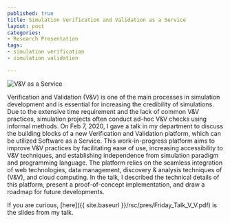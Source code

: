 ```yaml
--- 
published: true
title: Simulation Verification and Validation as a Service
layout: post
categories: 
- Research Presentation
tags:
- simulation verification
- simulation validation

---
```


<img src="{{ site.baseurl }}/images/posts/20200221_v_v_service.png" alt="V&V as a Service" />


Verification and Validation (V&amp;V) is one of the main processes in simulation development and is essential for increasing the credibility of simulations. Due to the extensive time requirement and the lack of common V&amp;V practices, simulation projects often conduct ad-hoc V&amp;V checks using informal methods. On Feb 7, 2020, I gave a talk in my department to discuss the building blocks of a new Verification and Validation platform, which can be utilized Software as a Service. This work-in-progress platform aims to improve V&V practices by facilitating ease of use, increasing accessibility to V&V techniques, and establishing independence from simulation paradigm and programming language. The platform relies on the seamless integration of web technologies, data management, discovery & analysis techniques of (V&amp;V), and cloud computing. In the talk, I described the technical details of this platform, present a proof-of-concept implementation, and draw a roadmap for future developments. 


 If you are curious, [here]({{ site.baseurl }}/rsc/pres/Friday_Talk_V_V.pdf) is the slides from my talk.